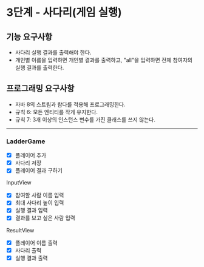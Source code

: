 # 3단계 - 사다리(게임 실행)

## 기능 요구사항
- 사다리 실행 결과를 출력해야 한다.
- 개인별 이름을 입력하면 개인별 결과를 출력하고, "all"을 입력하면 전체 참여자의 실행 결과를 출력한다.

## 프로그래밍 요구사항
- 자바 8의 스트림과 람다를 적용해 프로그래밍한다.
- 규칙 6: 모든 엔티티를 작게 유지한다.
- 규칙 7: 3개 이상의 인스턴스 변수를 가진 클래스를 쓰지 않는다.

---

### LadderGame
-[X] 플레이어 추가
-[X] 사다리 저장
-[X] 플레이어 결과 구하기

InputView
-[X] 참여할 사람 이름 입력
-[X] 최대 사다리 높이 입력
-[X] 실행 결과 입력
-[X] 결과를 보고 싶은 사람 입력

ResultView
-[X] 플레이어 이름 출력
-[X] 사다리 출력
-[X] 실행 결과 출력
